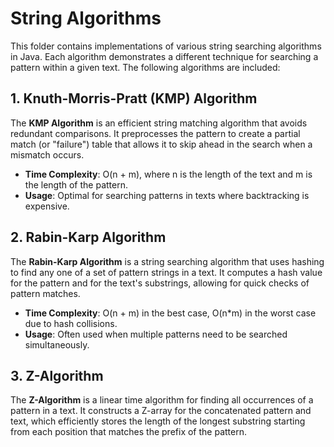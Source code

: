 # String Algorithms

This folder contains implementations of various string searching algorithms in Java. Each algorithm demonstrates a different technique for searching a pattern within a given text. The following algorithms are included:

## 1. Knuth-Morris-Pratt (KMP) Algorithm
The **KMP Algorithm** is an efficient string matching algorithm that avoids redundant comparisons. It preprocesses the pattern to create a partial match (or "failure") table that allows it to skip ahead in the search when a mismatch occurs.

- **Time Complexity**: O(n + m), where n is the length of the text and m is the length of the pattern.
- **Usage**: Optimal for searching patterns in texts where backtracking is expensive.

## 2. Rabin-Karp Algorithm
The **Rabin-Karp Algorithm** is a string searching algorithm that uses hashing to find any one of a set of pattern strings in a text. It computes a hash value for the pattern and for the text's substrings, allowing for quick checks of pattern matches.

- **Time Complexity**: O(n + m) in the best case, O(n*m) in the worst case due to hash collisions.
- **Usage**: Often used when multiple patterns need to be searched simultaneously.

## 3. Z-Algorithm
The **Z-Algorithm** is a linear time algorithm for finding all occurrences of a pattern in a text. It constructs a Z-array for the concatenated pattern and text, which efficiently stores the length of the longest substring starting from each position that matches the prefix of the pattern.
